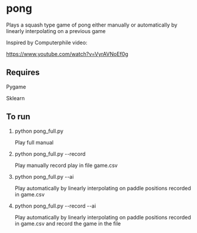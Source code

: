# pong

Plays a squash type game of pong either manually or automatically by linearly interpolating on a previous game

Inspired by Computerphile video:

https://www.youtube.com/watch?v=VyrAVNoEf0g

## Requires 

Pygame

Sklearn

## To run

1) python pong_full.py      
   
   Play full manual 
   
2) python pong_full.py --record
 
    Play manually record play in file game.csv
   
3) python pong_full.py   --ai

   Play automatically by linearly interpolating on paddle positions recorded in game.csv
   
4) python pong_full.py --record --ai

   Play automatically by linearly interpolating on paddle positions recorded in game.csv and record the game in the file 

